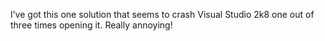 <!--
id: 181856644
link: http://kevinisom.info/post/181856644/ive-got-this-one-solution-that-seems-to-crash
slug: ive-got-this-one-solution-that-seems-to-crash
date: Mon Sep 07 2009 21:24:42 GMT+1200 (NZST)
raw: {"blog_name":"kevinisom","id":181856644,"post_url":"http://kevinisom.info/post/181856644/ive-got-this-one-solution-that-seems-to-crash","slug":"ive-got-this-one-solution-that-seems-to-crash","type":"text","date":"2009-09-07 09:24:42 GMT","timestamp":1252315482,"state":"published","format":"html","reblog_key":"anZ0aKne","tags":[],"short_url":"http://tmblr.co/Zw68YyArkc4","highlighted":[],"feed_item":"http://twitter.com/kev_nz/statuses/3811758204","from_feed_id":"650289","note_count":0,"title":null,"body":"<p>I&#8217;ve got this one solution that seems to crash Visual Studio 2k8 one out of three times opening it. Really annoying!</p>"}
publish: 2009-09-07
tags: 
title: null
-->


I’ve got this one solution that seems to crash Visual Studio 2k8 one out
of three times opening it. Really annoying!



